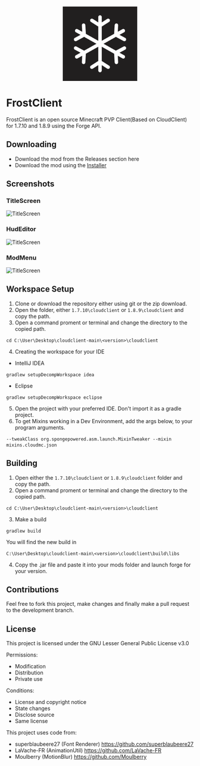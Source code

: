 
<p align="center">
  <img src="/screenshots/FrostLogoV2.png" alt="Logo" width="200" height="200">
</p>


# FrostClient
FrostClient is an open source Minecraft PVP Client(Based on CloudClient) for 1.7.10 and 1.8.9 using the Forge API.

## Downloading
- Download the mod from the Releases section here
- Download the mod using the [Installer](https://github.com/CloudClientDev/cloudinstaller)

## Screenshots
### TitleScreen
![TitleScreen](https://media.discordapp.net/attachments/1117324391869595680/1122617589688979496/image.png?width=1154&height=610)

### HudEditor
![TitleScreen](/screenshots/HudEditor.png)

### ModMenu
![TitleScreen](/screenshots/ModMenu.png)
## Workspace Setup
1. Clone or download the repository either using git or the zip download.
2. Open the folder, either `1.7.10\cloudclient` or `1.8.9\cloudclient` and copy the path.
3. Open a command proment or terminal and change the directory to the copied path.
```
cd C:\User\Desktop\cloudclient-main\<version>\cloudclient
```
4. Creating the workspace for your IDE <br>
- IntelliJ IDEA
```
gradlew setupDecompWorkspace idea
```
- Eclipse
```
gradlew setupDecompWorkspace eclipse
```
5. Open the project with your preferred IDE. Don't import it as a gradle project.
6. To get Mixins working in a Dev Environment, add the args below, to your program arguments.
```
--tweakClass org.spongepowered.asm.launch.MixinTweaker --mixin mixins.cloudmc.json
```

## Building
1. Open either the `1.7.10\cloudclient` or `1.8.9\cloudclient` folder and copy the path.
2. Open a command proment or terminal and change the directory to the copied path.
```
cd C:\User\Desktop\cloudclient-main\<version>\cloudclient
```
3. Make a build
```
gradlew build
```
You will find the new build in
```
C:\User\Desktop\cloudclient-main\<version>\cloudclient\build\libs
```
4. Copy the .jar file and paste it into your mods folder and launch forge for your version.

## Contributions
Feel free to fork this project, make changes and finally make a pull request to the development branch.

## License
This project is licensed under the GNU Lesser General Public License v3.0

Permissions:
- Modification 
- Distribution 
- Private use

Conditions:
- License and copyright notice
- State changes 
- Disclose source
- Same license 

This project uses code from:
- superblaubeere27 (Font Renderer) https://github.com/superblaubeere27
- LaVache-FR (AnimationUtil) https://github.com/LaVache-FR
- Moulberry (MotionBlur) https://github.com/Moulberry
